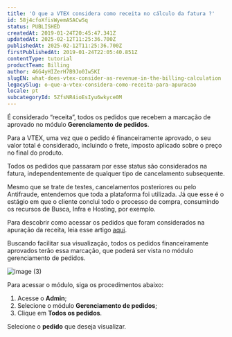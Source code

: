 ```yaml
---
title: 'O que a VTEX considera como receita no cálculo da fatura ?'
id: 58j4cfoXfisWyemASACwSq
status: PUBLISHED
createdAt: 2019-01-24T20:45:47.341Z
updatedAt: 2025-02-12T11:25:36.700Z
publishedAt: 2025-02-12T11:25:36.700Z
firstPublishedAt: 2019-01-24T22:05:40.851Z
contentType: tutorial
productTeam: Billing
author: 46G4yHIZerH7B9Jo0Iw5KI
slugEN: what-does-vtex-consider-as-revenue-in-the-billing-calculation
legacySlug: o-que-a-vtex-considera-como-receita-para-apuracao
locale: pt
subcategoryId: 5ZfsNR4ioEsIyu6wkyce0M
---
```


É considerado “receita”, todos os pedidos que recebem a marcação de aprovado no módulo **Gerenciamento de pedidos**. 


Para a VTEX, uma vez que o pedido é financeiramente aprovado, o seu valor total é considerado, incluindo o frete, imposto aplicado sobre o preço no final do produto.


Todos os pedidos que passaram por esse status são considerados na fatura, independentemente de qualquer tipo de cancelamento subsequente. 


Mesmo que se trate de testes, cancelamentos posteriores ou pelo Antifraude, entendemos que toda a plataforma foi utilizada. Já que esse é o estágio em que o cliente conclui todo o processo de compra, consumindo os recursos de Busca, Infra e Hosting, por exemplo.


Para descobrir como acessar os pedidos que foram considerados na apuração da receita, leia esse artigo [aqui](https://help.vtex.com/pt/tutorial/como-acessar-o-valor-da-receita-aprovada--tutorials_4322).

Buscando facilitar sua visualização, todos os pedidos financeiramente aprovados terão essa marcação, que poderá ser vista no módulo gerenciamento de pedidos. 

![image (3)](https://raw.githubusercontent.com/vtexdocs/help-center-content/refs/heads/main/docs/pt/tutorials/faturas/t%C3%ADtulos/o-que-a-vtex-considera-como-receita-para-apuracao_1.png)

Para acessar o módulo, siga os procedimentos abaixo:

1. Acesse o **Admin**;
2. Selecione o módulo **Gerenciamento de pedidos**;
3. Clique em **Todos os pedidos**. 

Selecione o **pedido** que deseja visualizar.

